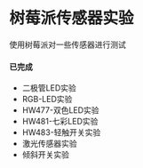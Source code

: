 # 树莓派传感器实验
使用树莓派对一些传感器进行测试

#### 已完成
- 二极管LED实验
- RGB-LED实验
- HW477-双色LED实验
- HW481-七彩LED实验
- HW483-轻触开关实验
- 激光传感器实验
- 倾斜开关实验
